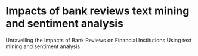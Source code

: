 # Impacts of bank reviews text mining and sentiment analysis
Unravelling the Impacts of Bank Reviews on Financial Institutions Using text mining and sentiment analysis
